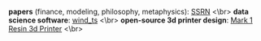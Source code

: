 **papers** (finance, modeling, philosophy, metaphysics): [SSRN](https://papers.ssrn.com/sol3/cf_dev/AbsByAuth.cfm?per_id=4163481) <\br>
**data science software**: [wind_ts](https://www.windts.app/app/wind_ts) <\br>
**open-source 3d printer design**: [Mark 1 Resin 3d Printer](https://nelson-n.github.io/Mark1.github.io/) <\br>
